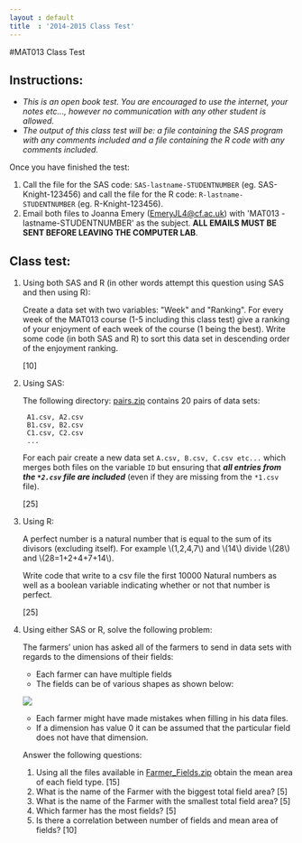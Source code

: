 ```yaml
---
layout : default
title  : '2014-2015 Class Test'
---
```

#MAT013 Class Test

## Instructions:

- *This is an open book test. You are encouraged to use the internet, your notes etc..., however no communication with any other student is allowed.*
- *The output of this class test will be: a file containing the SAS program with any comments included and a file containing the R code with any comments included.*

Once you have finished the test:

1. Call the file for the SAS code: `SAS-lastname-STUDENTNUMBER` (eg. SAS-Knight-123456) and call the file for the R code: `R-lastname-STUDENTNUMBER` (eg. R-Knight-123456).
2. Email both files to Joanna Emery (EmeryJL4@cf.ac.uk) with 'MAT013 - lastname-STUDENTNUMBER' as the subject. **ALL EMAILS MUST BE SENT BEFORE LEAVING THE COMPUTER LAB**.

## Class test:

1. Using both SAS and R (in other words attempt this question using SAS and then using R):

    Create a data set with two variables: "Week" and "Ranking". For every week of the MAT013 course (1-5 including this class test) give a ranking of your enjoyment of each week of the course (1 being the best). Write some code (in both SAS and R) to sort this data set in descending order of the enjoyment ranking.

    [10]

2. Using SAS:

    The following directory:
    [pairs.zip]({{site.baseurl}}/Assessment/ClassTest/2014-2015/data/pairs.zip)
    contains 20 pairs of data sets:

        A1.csv, A2.csv
        B1.csv, B2.csv
        C1.csv, C2.csv
        ...

    For each pair create a new data set `A.csv, B.csv, C.csv etc...` which
    merges both files on the variable `ID` but ensuring that _**all entries from
    the `*2.csv` file are included**_ (even if they are missing from the `*1.csv`
    file).

    [25]

3. Using R:

    A perfect number is a natural number that is equal to the sum of its
    divisors (excluding itself). For example \\(1,2,4,7\\) and \\(14\\) divide
    \\(28\\) and \\(28=1+2+4+7+14\\).

    Write code that write to a csv file the first 10000 Natural numbers as well
    as a boolean variable indicating whether or not that number is perfect.

    [25]

4. Using either SAS or R, solve the following problem:

    The farmers’ union has asked all of the farmers to send in data sets with
    regards to the dimensions of their fields:

    - Each farmer can have multiple fields
    - The fields can be of various shapes as shown below:

    ![]({{site.baseurl}}/Assessment/ClassTest/2014-2015/images/fields.png)

    - Each farmer might have made mistakes when filling in his data files.
    - If a dimension has value 0 it can be assumed that the particular field does
    not have that dimension.

    Answer the following questions:

    1. Using all the files available in
    [Farmer_Fields.zip]({{site.baseurl}}/Assessment/ClassTest/2014-2015/data/Farmer_Fields.zip)
    obtain the mean area of each field type. [15]
    2. What is the name of the Farmer with the biggest total field area? [5]
    3. What is the name of the Farmer with the smallest total field area? [5]
    4. Which farmer has the most fields? [5]
    5. Is there a correlation between number of fields and mean area of fields?
    [10]
